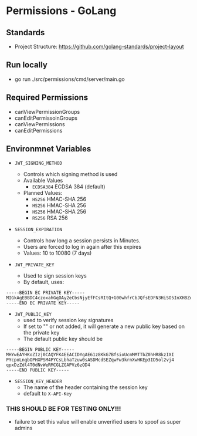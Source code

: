 # Permissions - GoLang
## Standards
- Project Structure: https://github.com/golang-standards/project-layout

## Run locally
- go run ./src/permissions/cmd/server/main.go

## Required Permissions
- canViewPermissionGroups
- canEditPermissoinGroups
- canViewPermissions
- canEditPermissions

## Environmnet Variables
- `JWT_SIGNING_METHOD`
    - Controls which signing method is used
    - Available Values
        - `ECDSA384` ECDSA 384 (default)
    - Planned Values:
        - `HS256` HMAC-SHA 256
        - `HS256` HMAC-SHA 256
        - `HS256` HMAC-SHA 256
        - `RS256` RSA 256
        
- `SESSION_EXPIRATION`
    - Controls how long a session persists in Minutes. 
    - Users are forced to log in again after this expires
    - Values: 10 to 10080 (7 days)

- `JWT_PRIVATE_KEY`
    - Used to sign session keys
    - By default, uses:
```
-----BEGIN EC PRIVATE KEY-----
MIGkAgEBBDC4czoxahGqOAy2eCbsNjyEfFCsRItQ+G00whfrCbJQfsEDFN3HiSO5InXH8ZqjfmGgBwYFK4EEACKhZANiAATrXPwqQbsF+yKhRyYwxNNtnSEdHyTMhcg9hymgueps48dc9Izg9gKwtuFpPO7DSwBIMxx1IRmrAXDeSudfAcoSncgPmiXa+PiqnEPNl2XhPR029Z5EwIYtkYA9XPrM4Pg=
-----END EC PRIVATE KEY-----
```
- `JWT_PUBLIC_KEY`
    - used to verify session key signatures
    - If set to "" or not added, it will generate a new public key based on the private key
    - The default public key should be 
```
-----BEGIN PUBLIC KEY-----
MHYwEAYHKoZIzj0CAQYFK4EEACIDYgAE61z8KkG7BfsioUcmMMTTbZ0hHR8kzIXI
PYcpoLnqbOPHXPSM4PYCsLbhaTzuw0sASDMcdSEZqwFw3krnXwHKEp3ID5ol2vj4
qpxDzZdl4T0dNvWeRMCGLZGAPVz6zOD4
-----END PUBLIC KEY-----
``` 
- `SESSION_KEY_HEADER`
    - The name of the header containing the session key
    - default to `X-API-Key`

### THIS SHOULD BE FOR TESTING ONLY!!!
- failure to set this value will enable unverified users to spoof as super admins